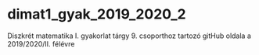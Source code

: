 # dimat1_gyak_2019_2020_2
Diszkrét matematika I. gyakorlat tárgy 9. csoporthoz tartozó gitHub oldala a 2019/2020/II. félévre 
